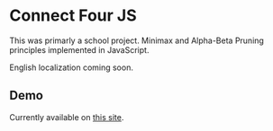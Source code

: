 Connect Four JS
===============
This was primarly a school project.
Minimax and Alpha-Beta Pruning principles implemented in JavaScript.

English localization coming soon.

## Demo
Currently available on [this site](https://gimu.org/viergewinnt).
